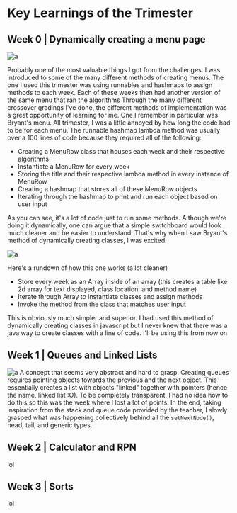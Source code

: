 # Key Learnings of the Trimester

## Week 0 | Dynamically creating a menu page 
![a](https://files.catbox.moe/vdk6p0.png)

Probably one of the most valuable things I got from the challenges. I was introduced to some of the many different methods of creating menus. The one I used this trimester was using runnables and hashmaps to assign methods to each week. Each of these weeks then had another version of the same menu that ran the algorithms
Through the many different crossover gradings I've done, the different methods of implementation was a great opportunity of learning for me. One I remember in particular was Bryant's menu. All trimester, I was a little annoyed by how long the code had to be for each menu. The runnable hashmap lambda method was usually over a 100 lines of code because they required all of the following:
- Creating a MenuRow class that houses each week and their respective algorithms
- Instantiate a MenuRow for every week
- Storing the title and their respective lambda method in every instance of MenuRow
- Creating a hashmap that stores all of these MenuRow objects
- Iterating through the hashmap to print and run each object based on user input

As you can see, it's a lot of code just to run some methods. Although we're doing it dynamically, one can argue that a simple switchboard would look much cleaner and be easier to understand. That's why when I saw Bryant's method of dynamically creating classes, I was excited.

![a](https://files.catbox.moe/o4ee63.png)

Here's a rundown of how this one works (a lot cleaner)
- Store every week as an Array inside of an array (this creates a table like 2d array for text displayed, class location, and method name)
- Iterate through Array to instantiate classes and assign methods 
- Invoke the method from the class that matches user input

This is obviously much simpler and superior. I had used this method of dynamically creating classes in javascript but I never knew that there was a java way to create classes with a line of code. I'll be using this from now on

## Week 1 | Queues and Linked Lists

![a](https://files.catbox.moe/hi8sul.png)
A concept that seems very abstract and hard to grasp. Creating queues requires pointing objects towards the previous and the next object. This essentially creates a list with objects "linked" together with pointers (hence the name, linked list :O). To be completely transparent, I had no idea how to do this so this was the week where I lost a lot of points. In the end, taking inspiration from the stack and queue code provided by the teacher, I slowly grasped what was happening collectively behind all the `setNextNode()`, head, tail, and generic types.

## Week 2 | Calculator and RPN
lol
## Week 3 | Sorts
lol
